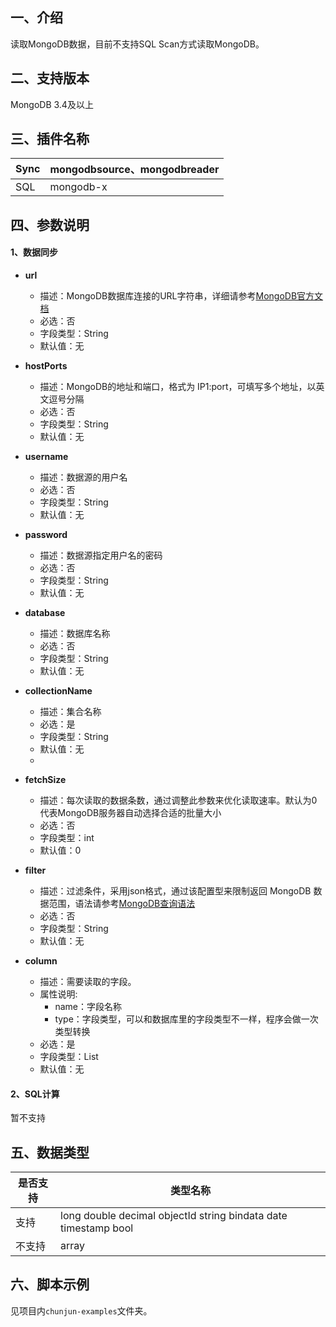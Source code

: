 ## 一、介绍
读取MongoDB数据，目前不支持SQL Scan方式读取MongoDB。


## 二、支持版本
MongoDB 3.4及以上


## 三、插件名称
| Sync | mongodbsource、mongodbreader |
| --- | --- |
| SQL | mongodb-x |



## 四、参数说明
#### 1、数据同步

- **url**
    - 描述：MongoDB数据库连接的URL字符串，详细请参考[MongoDB官方文档](https://docs.mongodb.com/manual/reference/connection-string/)
    - 必选：否
    - 字段类型：String
    - 默认值：无



- **hostPorts**
    - 描述：MongoDB的地址和端口，格式为 IP1:port，可填写多个地址，以英文逗号分隔
    - 必选：否
    - 字段类型：String
    - 默认值：无



- **username**
    - 描述：数据源的用户名
    - 必选：否
    - 字段类型：String
    - 默认值：无



- **password**
    - 描述：数据源指定用户名的密码
    - 必选：否
    - 字段类型：String
    - 默认值：无



- **database**
    - 描述：数据库名称
    - 必选：否
    - 字段类型：String
    - 默认值：无



- **collectionName**
    - 描述：集合名称
    - 必选：是
    - 字段类型：String
    - 默认值：无
    -

- **fetchSize**
    - 描述：每次读取的数据条数，通过调整此参数来优化读取速率。默认为0代表MongoDB服务器自动选择合适的批量大小
    - 必选：否
    - 字段类型：int
    - 默认值：0



- **filter**
    - 描述：过滤条件，采用json格式，通过该配置型来限制返回 MongoDB 数据范围，语法请参考[MongoDB查询语法](https://docs.mongodb.com/manual/crud/#read-operations)
    - 必选：否
    - 字段类型：String
    - 默认值：无



- **column**
    - 描述：需要读取的字段。
    - 属性说明:
        - name：字段名称
        - type：字段类型，可以和数据库里的字段类型不一样，程序会做一次类型转换
    - 必选：是
    - 字段类型：List
    - 默认值：无
#### 2、SQL计算
暂不支持
## 五、数据类型
| 是否支持 | 类型名称 |
| --- | --- |
| 支持 | long  double  decimal objectId string bindata date timestamp bool |
| 不支持 | array |

## 六、脚本示例
见项目内`chunjun-examples`文件夹。
